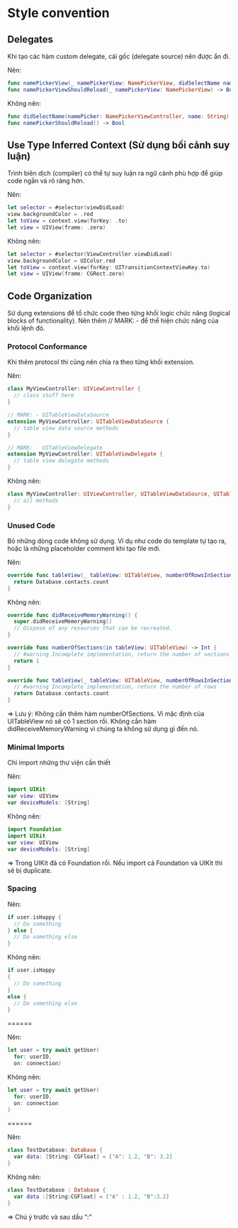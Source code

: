 # Style convention

## Delegates

Khi tạo các hàm custom delegate, cái gốc (delegate source) nên được ẩn đi.

Nên:

```swift
func namePickerView(_ namePickerView: NamePickerView, didSelectName name: String)
func namePickerViewShouldReload(_ namePickerView: NamePickerView) -> Bool
```

Không nên:

```swift
func didSelectName(namePicker: NamePickerViewController, name: String)
func namePickerShouldReload() -> Bool
```

## **Use Type Inferred Context (Sử dụng bối cảnh suy luận)**

Trình biên dịch (compiler) có thể tự suy luận ra ngữ cảnh phù hợp để giúp code ngắn và rõ ràng hơn.

Nên:

```swift
let selector = #selector(viewDidLoad)
view.backgroundColor = .red
let toView = context.view(forKey: .to)
let view = UIView(frame: .zero)
```

Không nên:

```swift
let selector = #selector(ViewController.viewDidLoad)
view.backgroundColor = UIColor.red
let toView = context.view(forKey: UITransitionContextViewKey.to)
let view = UIView(frame: CGRect.zero)
```

## **Code Organization**

Sử dụng extensions để tổ chức code theo từng khối logic chức năng (logical blocks of functionality). Nên thêm // MARK: - để thể hiện chức năng của khối lệnh đó.

### **Protocol Conformance**

Khi thêm protocol thì cũng nên chia ra theo từng khối extension.

Nên:

```swift
class MyViewController: UIViewController {
  // class stuff here
}

// MARK: - UITableViewDataSource
extension MyViewController: UITableViewDataSource {
  // table view data source methods
}

// MARK: - UITableViewDelegate
extension MyViewController: UITableViewDelegate {
  // table view delegate methods
}
```

Không nên:

```swift
class MyViewController: UIViewController, UITableViewDataSource, UITableViewDelegate {
  // all methods
}
```

### **Unused Code**

Bỏ những dòng code không sử dụng. Ví dụ như code do template tự tạo ra, hoặc là những placeholder comment khi tạo file mới.

Nên:

```swift
override func tableView(_ tableView: UITableView, numberOfRowsInSection section: Int) -> Int {
  return Database.contacts.count
}
```

Không nên:

```swift
override func didReceiveMemoryWarning() {
  super.didReceiveMemoryWarning()
  // Dispose of any resources that can be recreated.
}

override func numberOfSections(in tableView: UITableView) -> Int {
  // #warning Incomplete implementation, return the number of sections
  return 1
}

override func tableView(_ tableView: UITableView, numberOfRowsInSection section: Int) -> Int {
  // #warning Incomplete implementation, return the number of rows
  return Database.contacts.count
}
```

⇒ Lưu ý: Không cần thêm hàm numberOfSections. Vì mặc định của UITableView nó sẽ có 1 section rồi. Không cần hàm didReceiveMemoryWarning vì chúng ta không sử dụng gì đến nó.

### **Minimal Imports**

Chỉ import những thư viện cần thiết

Nên:

```swift
import UIKit
var view: UIView
var deviceModels: [String]
```

Không nên:

```swift
import Foundation
import UIKit
var view: UIView
var deviceModels: [String]
```

⇒ Trong UIKit đã có Foundation rồi. Nếu import cả Foundation và UIKit thì sẽ bị duplicate.

### **Spacing**

Nên:

```swift
if user.isHappy {
  // Do something
} else {
  // Do something else
}
```

Không nên:

```swift
if user.isHappy
{
  // Do something
}
else {
  // Do something else
}
```

\======

Nên:

```swift
let user = try await getUser(
  for: userID,
  on: connection)
```

Không nên:

```swift
let user = try await getUser(
  for: userID,
  on: connection
)
```

\======

Nên:

```swift
class TestDatabase: Database {
  var data: [String: CGFloat] = ["A": 1.2, "B": 3.2]
}
```

Không nên:

```swift
class TestDatabase : Database {
  var data :[String:CGFloat] = ["A" : 1.2, "B":3.2]
}
```

⇒ Chú ý trước và sau dấu “:”
